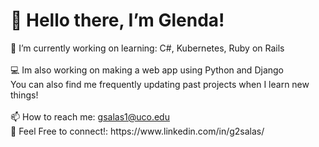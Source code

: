 <h1>👋 Hello there, I’m Glenda!</h1>
🌱 I’m currently working on learning: C#, Kubernetes, Ruby on Rails<br><br>
💻 Im also working on making a web app using Python and Django<br>
You can also find me frequently updating past projects when I learn new things!<br><br>
📫 How to reach me: <a href="mailto:gsalas1@uco.edu">gsalas1@uco.edu</a> 
<br>👯 Feel Free to connect!: https://www.linkedin.com/in/g2salas/
<!---
glendasalas7/glendasalas7 is a ✨ special ✨ repository because its `README.md` (this file) appears on your GitHub profile.
You can click the Preview link to take a look at your changes.
--->
